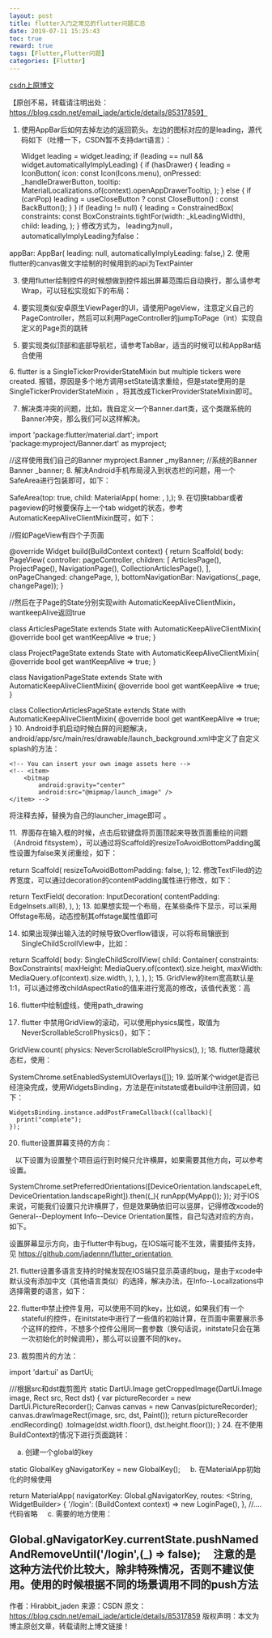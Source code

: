 ```yaml
---
layout: post
title: flutter入门之常见的flutter问题汇总
date: 2019-07-11 15:25:43
toc: true
reward: true
tags: [Flutter,Flutter问题]
categories: [Flutter]
---
```

[csdn上原博文](https://blog.csdn.net/email_jade/article/details/85317859###)

【原创不易，转载请注明出处：https://blog.csdn.net/email_jade/article/details/85317859】
<!--more-->
1. 使用AppBar后如何去掉左边的返回箭头。左边的图标对应的是leading，源代码如下（吐槽一下，CSDN暂不支持dart语言）：

    Widget leading = widget.leading;
    if (leading == null && widget.automaticallyImplyLeading) {
      if (hasDrawer) {
        leading = IconButton(
          icon: const Icon(Icons.menu),
          onPressed: _handleDrawerButton,
          tooltip: MaterialLocalizations.of(context).openAppDrawerTooltip,
        );
      } else {
        if (canPop)
          leading = useCloseButton ? const CloseButton() : const BackButton();
      }
    }
    if (leading != null) {
      leading = ConstrainedBox(
        constraints: const BoxConstraints.tightFor(width: _kLeadingWidth),
        child: leading,
      );
    }
修改方式为， leading为null，automaticallyImplyLeading为false：

appBar: AppBar(
        leading: null,
        automaticallyImplyLeading: false,)
2. 使用flutter的canvas做文字绘制的时候用到的api为TextPainter

3. 使用flutter绘制控件的时候想做到控件超出屏幕范围后自动换行，那么请参考Wrap，可以轻松实现如下的布局：



4. 要实现类似安卓原生ViewPager的UI，请使用PageView，注意定义自己的PageController，然后可以利用PageController的jumpToPage（int）实现自定义的Page页的跳转

5. 要实现类似顶部和底部导航栏，请参考TabBar，适当的时候可以和AppBar结合使用

6. flutter is a SingleTickerProviderStateMixin but multiple tickers were created. 报错，原因是多个地方调用setState请求重绘，但是state使用的是SingleTickerProviderStateMixin ，将其改成TickerProviderStateMixin即可。

7. 解决类冲突的问题，比如，我自定义一个Banner.dart类，这个类跟系统的Banner冲突，那么我们可以这样解决。

import 'package:flutter/material.dart';
import 'package:myproject/Banner.dart' as myproject;
 
//这样使用我们自己的Banner
myproject.Banner _myBanner;
//系统的Banner
Banner _banner;
8. 解决Android手机布局浸入到状态栏的问题，用一个SafeArea进行包装即可，如下：

SafeArea(top: true,
      child: MaterialApp(
        home: ,
      ),);
9. 在切换tabbar或者pageview的时候要保存上一个tab widget的状态，参考AutomaticKeepAliveClientMixin既可，如下：

//假如PageView有四个子页面
 
 @override
  Widget build(BuildContext context) {
    return Scaffold(
        body: PageView(
          controller: pageController,
          children: <Widget>[
            ArticlesPage(),
            ProjectPage(),
            NavigationPage(),
            CollectionArticlesPage(),
          ],
          onPageChanged: changePage,
        ),
        bottomNavigationBar: Navigations(_page, changePage));
  }
 
 
 
//然后在子Page的State分别实现with AutomaticKeepAliveClientMixin，wantkeepAlive返回true
 
class ArticlesPageState extends State<ArticlesPage> with AutomaticKeepAliveClientMixin{
  @override
  bool get wantKeepAlive => true;
}
 
class ProjectPageState extends State<ProjectPage> with AutomaticKeepAliveClientMixin{
  @override
  bool get wantKeepAlive => true;
}
 
class NavigationPageState extends State<NavigationPage> with AutomaticKeepAliveClientMixin{
  @override
  bool get wantKeepAlive => true;
}
 
class CollectionArticlesPageState extends State<CollectionArticlesPage> with AutomaticKeepAliveClientMixin{
  @override
  bool get wantKeepAlive => true;
}
10. Android手机启动时候白屏的问题解决，android/app/src/main/res/drawable/launch_background.xml中定义了自定义splash的方法：

<?xml version="1.0" encoding="utf-8"?>
<!-- Modify this file to customize your launch splash screen -->
<layer-list xmlns:android="http://schemas.android.com/apk/res/android">
    <item android:drawable="@android:color/white" />
 
    <!-- You can insert your own image assets here -->
    <!-- <item>
        <bitmap
            android:gravity="center"
            android:src="@mipmap/launch_image" />
    </item> -->
</layer-list>
将<item>注释去掉，替换为自己的launcher_image即可 。

11.  界面存在输入框的时候，点击后软键盘将页面顶起来导致页面重绘的问题（Android fitsystem），可以通过将Scaffold的resizeToAvoidBottomPadding属性设置为false来关闭重绘，如下：

return Scaffold(
      resizeToAvoidBottomPadding: false,
);
12. 修改TextFiled的边界宽度，可以通过decoration的contentPadding属性进行修改，如下：

return TextField(
        decoration: InputDecoration(
          contentPadding: EdgeInsets.all(8),
        ),
);
13. 如果想实现一个布局，在某些条件下显示，可以采用Offstage布局，动态控制其offstage属性值即可

14. 如果出现弹出输入法的时候导致Overflow错误，可以将布局镶嵌到SingleChildScrollView中，比如：

 return Scaffold(
      body: SingleChildScrollView(
        child: Container(
          constraints: BoxConstraints(
            maxHeight: MediaQuery.of(context).size.height,
            maxWidth: MediaQuery.of(context).size.width,
          ),
        ),
    ),
);
15. GridView的item宽高默认是1:1，可以通过修改childAspectRatio的值来进行宽高的修改，该值代表宽：高

16. flutter中绘制虚线，使用path_drawing

17. flutter 中禁用GridView的滚动，可以使用physics属性，取值为NeverScrollableScrollPhysics()，如下：

GridView.count(
      physics: NeverScrollableScrollPhysics(),
);
18. flutter隐藏状态栏，使用：

SystemChrome.setEnabledSystemUIOverlays([]);
19. 监听某个widget是否已经渲染完成，使用WidgetsBinding，方法是在initstate或者build中注册回调，如下：

    WidgetsBinding.instance.addPostFrameCallback((callback){
      print("complete");
    });
20. flutter设置屏幕支持的方向：

   以下设置为设置整个项目运行到时候只允许横屏，如果需要其他方向，可以参考设置。

  SystemChrome.setPreferredOrientations([DeviceOrientation.landscapeLeft, DeviceOrientation.landscapeRight]).then((_){
    runApp(MyApp());
  });
对于IOS来说，可能我们设置只允许横屏了，但是效果确依旧可以竖屏，记得修改xcode的General--Deployment Info--Device Orientation属性，自己勾选对应的方向，如下。



设置屏幕显示方向，由于flutter中有bug，在IOS端可能不生效，需要插件支持，见 https://github.com/jadennn/flutter_orientation 

21. flutter设置多语言支持的时候发现在IOS端只显示英语的bug，是由于xcode中默认没有添加中文（其他语言类似）的选择，解决办法，在Info--Locallzations中选择需要的语言，如下：



22. flutter中禁止控件复用，可以使用不同的key，比如说，如果我们有一个stateful的控件，在initstate中进行了一些值的初始计算，在页面中需要展示多个这样的控件，不想多个控件公用同一套参数（换句话说，initstate只会在第一次初始化的时候调用），那么可以设置不同的key。

23. 裁剪图片的方法：

import 'dart:ui' as DartUi;
  
///根据src和dst裁剪图片
  static DartUi.Image getCroppedImage(DartUi.Image image, Rect src, Rect dst) {
    var pictureRecorder = new DartUi.PictureRecorder();
    Canvas canvas = new Canvas(pictureRecorder);
    canvas.drawImageRect(image, src, dst, Paint());
    return pictureRecorder
        .endRecording()
        .toImage(dst.width.floor(), dst.height.floor());
  }
24. 在不使用BuildContext的情况下进行页面跳转：

    a. 创建一个global的key

static GlobalKey<NavigatorState> gNavigatorKey = new GlobalKey<NavigatorState>();
    b. 在MaterialApp初始化的时候使用

return MaterialApp(
      navigatorKey: Global.gNavigatorKey,
      routes: <String, WidgetBuilder> {
        '/login': (BuildContext context) => new LoginPage(),
      },
      //....代码省略
    c. 需要的地方使用：

Global.gNavigatorKey.currentState.pushNamedAndRemoveUntil('/login',(_) => false);
    注意的是这种方法代价比较大，除非特殊情况，否则不建议使用。使用的时候根据不同的场景调用不同的push方法
--------------------- 
作者：Hirabbit_jaden 
来源：CSDN 
原文：https://blog.csdn.net/email_jade/article/details/85317859 
版权声明：本文为博主原创文章，转载请附上博文链接！